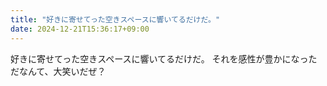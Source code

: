```yaml
---
title: "好きに寄せてった空きスペースに響いてるだけだ。"
date: 2024-12-21T15:36:17+09:00
---
```

好きに寄せてった空きスペースに響いてるだけだ。
それを感性が豊かになっただなんて、大笑いだぜ？
